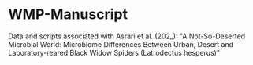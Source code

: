 # WMP-Manuscript
Data and scripts associated with Asrari et al. (202_): "A Not-So-Deserted Microbial World: Microbiome Differences Between Urban, Desert and Laboratory-reared Black Widow Spiders (Latrodectus hesperus)"
